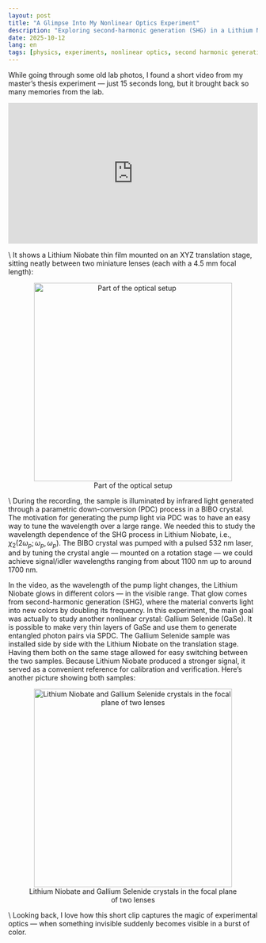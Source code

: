 ```yaml
---
layout: post
title: "A Glimpse Into My Nonlinear Optics Experiment"
description: "Exploring second-harmonic generation (SHG) in a Lithium Niobate thin film using light from a parametric down-conversion process."
date: 2025-10-12
lang: en
tags: [physics, experiments, nonlinear optics, second harmonic generation, lithium niobate]
---
```


While going through some old lab photos, I found a short video from my master’s thesis experiment — just 15 seconds long, but it brought back so many memories from the lab. 

<div style="position: relative; padding-bottom: 56.25%; height: 0; overflow: hidden;">
  <iframe
    src="https://youtube.com/embed/e6lqZKQJmj4?feature=share"
    style="position: absolute; top: 0; left: 0; width: 100%; height: 100%;"
    frameborder="0"
    allowfullscreen>
  </iframe>
</div>

<!--more-->

\\
It shows a Lithium Niobate thin film mounted on an XYZ translation stage, sitting neatly between two miniature lenses (each with a 4.5 mm focal length):

<div style="text-align: center;">
<figure>
    <img src="{{ site.baseurl }}/images/2025-10-12/2025-10-12-Samples-in-focus-collimation-setup.jpeg" 
    width="400"
    alt="Part of the optical setup"
    class="center">
    <figcaption>Part of the optical setup</figcaption>
</figure>
</div>

\\
During the recording, the sample is illuminated by infrared light generated through a parametric down-conversion (PDC) process in a BIBO crystal. The motivation for generating the pump light via PDC was to have an easy way to tune the wavelength over a large range. We needed this to study the wavelength dependence of the SHG process in Lithium Niobate, i.e., $\chi_2(2\omega_p; \omega_p, \omega_p)$. The BIBO crystal was pumped with a pulsed 532 nm laser, and by tuning the crystal angle — mounted on a rotation stage — we could achieve signal/idler wavelengths ranging from about 1100 nm up to around 1700 nm.

In the video, as the wavelength of the pump light changes, the Lithium Niobate glows in different colors — in the visible range. That glow comes from second-harmonic generation (SHG), where the material converts light into new colors by doubling its frequency. In this experiment, the main goal was actually to study another nonlinear crystal: Gallium Selenide (GaSe). It is possible to make very thin layers of GaSe and use them to generate entangled photon pairs via SPDC. The Gallium Selenide sample was installed side by side with the Lithium Niobate on the translation stage. Having them both on the same stage allowed for easy switching between the two samples. Because Lithium Niobate produced a stronger signal, it served as a convenient reference for calibration and verification. Here’s another picture showing both samples:

<div style="text-align: center;">
<figure>
    <img src="{{ site.baseurl }}/images/2025-10-12/2025-10-12-LiN-and-GaSe-on-translation-stage.jpeg" 
    width="400"
    alt="Lithium Niobate and Gallium Selenide crystals in the focal plane of two lenses"
    class="center">
    <figcaption>Lithium Niobate and Gallium Selenide crystals in the focal plane of two lenses</figcaption>
</figure>
</div>

\\
Looking back, I love how this short clip captures the magic of experimental optics — when something invisible suddenly becomes visible in a burst of color.